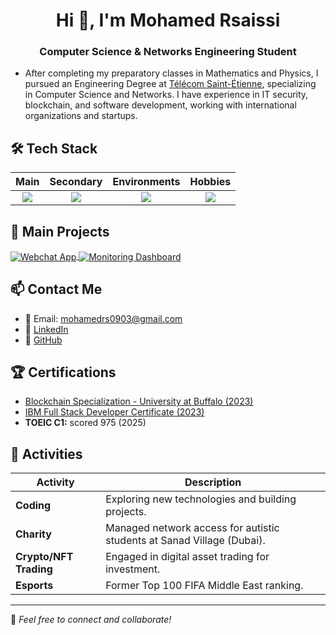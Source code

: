 <h1 align="center">Hi 👋, I'm Mohamed Rsaissi</h1>
<h3 align="center"> Computer Science & Networks Engineering Student</h3>

- After completing my preparatory classes in Mathematics and Physics, I pursued an Engineering Degree at <a href="https://www.telecom-st-etienne.fr/">Télécom Saint-Étienne</a>, specializing in Computer Science and Networks. I have experience in IT security, blockchain, and software development, working with international organizations and startups.


## 🛠 Tech Stack

| Main | Secondary | Environments | Hobbies |
|:----:|:---------:|:-------------:|:-------:|
| <img src="https://skillicons.dev/icons?i=java,python,nodejs&theme=dark&perline=4"/> | <img src="https://skillicons.dev/icons?i=git,react,solidity&theme=dark&perline=4"/> | <img src="https://skillicons.dev/icons?i=linux,docker,ci/cd&theme=dark&perline=4"/> | <img src="https://skillicons.dev/icons?i=raspberrypi,arduino,latex&theme=dark&perline=4"/> |

## 🚀 Main Projects

<a href="https://github.com/rsmed31/Webchat">
  <img align="center" src="https://github-readme-stats.vercel.app/api/pin/?username=rsmed31&repo=Webchat&show_icons=true&line_height=27&title_color=6aa6f8&text_color=8a919a&icon_color=6aa6f8&bg_color=22272e" alt="Webchat App" />
</a>

<a href="https://github.com/rsmed31/interfaceUI">
  <img align="center" src="https://github-readme-stats.vercel.app/api/pin/?username=rsmed31&repo=interfaceUI&show_icons=true&line_height=27&title_color=6aa6f8&text_color=8a919a&icon_color=6aa6f8&bg_color=22272e" alt="Monitoring Dashboard" />
</a>


## 📫 Contact Me

- 📧 Email: [mohamedrs0903@gmail.com](mailto:mohamedrs0903@gmail.com)
- 🔗 [LinkedIn](https://linkedin.com/in/mohamed-rsaissi)
- 🔗 [GitHub](https://github.com/rsmed31)

## 🏆 Certifications

- [Blockchain Specialization - University at Buffalo (2023)](https://www.coursera.org/account/accomplishments/specialization/9MD9HGY9UGHW)
- [IBM Full Stack Developer Certificate (2023)](https://www.coursera.org/account/accomplishments/specialization/J9LGBFK7XHSC)
- **TOEIC C1:** scored 975 (2025)

## 🎯 Activities

| Activity | Description |
|----------|-------------|
| **Coding** | Exploring new technologies and building projects. |
| **Charity** | Managed network access for autistic students at Sanad Village (Dubai). |
| **Crypto/NFT Trading** | Engaged in digital asset trading for investment. |
| **Esports** | Former Top 100 FIFA Middle East ranking. |

---

🌟 _Feel free to connect and collaborate!_
